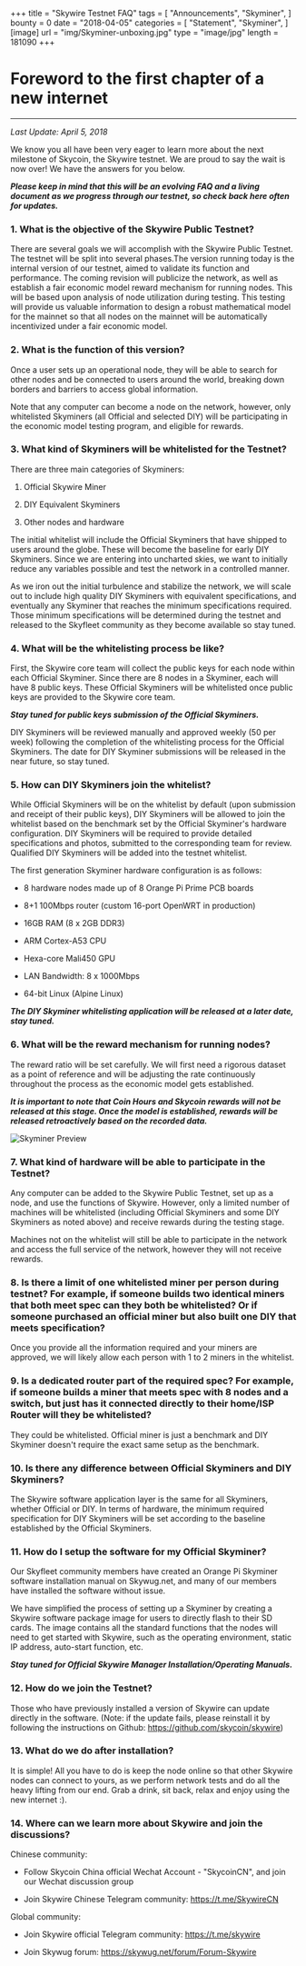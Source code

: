 +++
title = "Skywire Testnet FAQ"
tags = [ "Announcements", "Skyminer", ]
bounty = 0
date = "2018-04-05"
categories = [ "Statement", "Skyminer", ]
[image]
    url = "img/Skyminer-unboxing.jpg"
    type = "image/jpg"
    length = 181090
+++

# Foreword to the first chapter of a new internet
---

*Last Update: April 5, 2018*

We know you all have been very eager to learn more about the next milestone of Skycoin, the Skywire testnet. We are proud to say the wait is now over! We have the answers for you below.

***Please keep in mind that this will be an evolving FAQ and a living document as we progress through our testnet, so check back here often for updates.***

### 1\. What is the objective of the Skywire Public Testnet?

There are several goals we will accomplish with the Skywire Public Testnet. The testnet will be split into several phases.The version running today is the internal version of our testnet, aimed to validate its function and performance. The coming revision will publicize the network, as well as establish a fair economic model reward mechanism for running nodes. This will be based upon analysis of node utilization during testing. This testing will provide us valuable information to design a robust mathematical model for the mainnet so that all nodes on the mainnet will be automatically incentivized under a fair economic model.

### 2\. What is the function of this version?

Once a user sets up an operational node, they will be able to search for other nodes and be connected to users around the world, breaking down borders and barriers to access global information.

Note that any computer can become a node on the network, however, only whitelisted Skyminers (all Official and selected DIY) will be participating in the economic model testing program, and eligible for rewards.

### 3\. What kind of Skyminers will be whitelisted for the Testnet?

There are three main categories of Skyminers:

1.  Official Skywire Miner

2.  DIY Equivalent Skyminers

3.  Other nodes and hardware

The initial whitelist will include the Official Skyminers that have shipped to users around the globe. These will become the baseline for early DIY Skyminers. Since we are entering into uncharted skies, we want to initially reduce any variables possible and test the network in a controlled manner.

As we iron out the initial turbulence and stabilize the network, we will scale out to include high quality DIY Skyminers with equivalent specifications, and eventually any Skyminer that reaches the minimum specifications required. Those minimum specifications will be determined during the testnet and released to the Skyfleet community as they become available so stay tuned.

### 4\. What will be the whitelisting process be like?

First, the Skywire core team will collect the public keys for each node within each Official Skyminer. Since there are 8 nodes in a Skyminer, each will have 8 public keys. These Official Skyminers will be whitelisted once public keys are provided to the Skywire core team.

***Stay tuned for public keys submission of the Official Skyminers.***

DIY Skyminers will be reviewed manually and approved weekly (50 per week) following the completion of the whitelisting process for the Official Skyminers. The date for DIY Skyminer submissions will be released in the near future, so stay tuned.

### 5\. How can DIY Skyminers join the whitelist?

While Official Skyminers will be on the whitelist by default (upon submission and receipt of their public keys), DIY Skyminers will be allowed to join the whitelist based on the benchmark set by the Official Skyminer's hardware configuration. DIY Skyminers will be required to provide detailed specifications and photos, submitted to the corresponding team for review. Qualified DIY Skyminers will be added into the testnet whitelist.

The first generation Skyminer hardware configuration is as follows:

-   8 hardware nodes made up of 8 Orange Pi Prime PCB boards

-   8+1 100Mbps router (custom 16-port OpenWRT in production)

-   16GB RAM (8 x 2GB DDR3)

-   ARM Cortex-A53 CPU

-   Hexa-core Mali450 GPU

-   LAN Bandwidth: 8 x 1000Mbps

-   64-bit Linux (Alpine Linux)

***The DIY Skyminer whitelisting application will be released at a later date, stay tuned.***

### 6\. What will be the reward mechanism for running nodes?

The reward ratio will be set carefully. We will first need a rigorous dataset as a point of reference and will be adjusting the rate continuously throughout the process as the economic model gets established.

***It is important to note that Coin Hours and Skycoin rewards will not be released at this stage. Once the model is established, rewards will be released retroactively based on the recorded data.***

![Skyminer Preview](/img/Skyminer-preview.jpg)

### 7\. What kind of hardware will be able to participate in the Testnet?

Any computer can be added to the Skywire Public Testnet, set up as a node, and use the functions of Skywire. However, only a limited number of machines will be whitelisted (including Official Skyminers and some DIY Skyminers as noted above) and receive rewards during the testing stage.

Machines not on the whitelist will still be able to participate in the network and access the full service of the network, however they will not receive rewards.


### 8\. Is there a limit of one whitelisted miner per person during testnet? For example, if someone builds two identical miners that both meet spec can they both be whitelisted? Or if someone purchased an official miner but also built one DIY that meets specification?

Once you provide all the information required and your miners are approved, we will likely allow each person with 1 to 2 miners in the whitelist.

### 9\. Is a dedicated router part of the required spec? For example, if someone builds a miner that meets spec with 8 nodes and a switch, but just has it connected directly to their home/ISP Router will they be whitelisted?

They could be whitelisted. Official miner is just a benchmark and DIY Skyminer doesn't require the exact same setup as the benchmark.

### 10\. Is there any difference between Official Skyminers and DIY Skyminers?

The Skywire software application layer is the same for all Skyminers, whether Official or DIY. In terms of hardware, the minimum required specification for DIY Skyminers will be set according to the baseline established by the Official Skyminers.

### 11\. How do I setup the software for my Official Skyminer?

Our Skyfleet community members have created an Orange Pi Skyminer software installation manual on Skywug.net, and many of our members have installed the software without issue.

We have simplified the process of setting up a Skyminer by creating a Skywire software package image for users to directly flash to their SD cards. The image contains all the standard functions that the nodes will need to get started with Skywire, such as the operating environment, static IP address, auto-start function, etc.

***Stay tuned for Official Skywire Manager Installation/Operating Manuals.***

### 12\. How do we join the Testnet?

Those who have previously installed a version of Skywire can update directly in the software. (Note: if the update fails, please reinstall it by following the instructions on Github: <https://github.com/skycoin/skywire>)

### 13\. What do we do after installation?

It is simple!  All you have to do is keep the node online so that other Skywire nodes can connect to yours, as we perform network tests and do all the heavy lifting from our end. Grab a drink, sit back, relax and enjoy using the new internet :).

### 14\. Where can we learn more about Skywire and join the discussions?

Chinese community:

-   Follow Skycoin China official Wechat Account - "SkycoinCN", and join our Wechat discussion group

-   Join Skywire Chinese Telegram community: <https://t.me/SkywireCN>

Global community:

-   Join Skywire official Telegram community: https://t.me/skywire

-   Join Skywug forum: <https://skywug.net/forum/Forum-Skywire>

